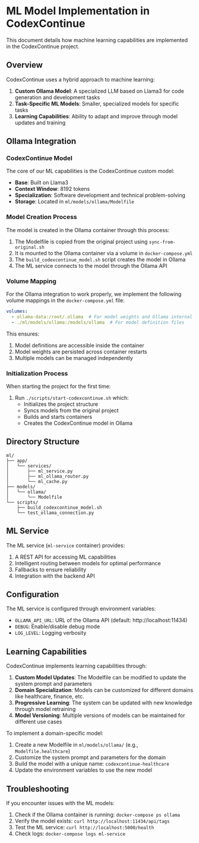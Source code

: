 # ML Model Implementation in CodexContinue

This document details how machine learning capabilities are implemented in the CodexContinue project.

## Overview

CodexContinue uses a hybrid approach to machine learning:

1. **Custom Ollama Model**: A specialized LLM based on Llama3 for code generation and development tasks
2. **Task-Specific ML Models**: Smaller, specialized models for specific tasks
3. **Learning Capabilities**: Ability to adapt and improve through model updates and training

## Ollama Integration

### CodexContinue Model

The core of our ML capabilities is the CodexContinue custom model:

- **Base**: Built on Llama3
- **Context Window**: 8192 tokens
- **Specialization**: Software development and technical problem-solving
- **Storage**: Located in `ml/models/ollama/Modelfile`

### Model Creation Process

The model is created in the Ollama container through this process:

1. The Modelfile is copied from the original project using `sync-from-original.sh`
2. It is mounted to the Ollama container via a volume in `docker-compose.yml`
3. The `build_codexcontinue_model.sh` script creates the model in Ollama
4. The ML service connects to the model through the Ollama API

### Volume Mapping

For the Ollama integration to work properly, we implement the following volume mappings in the `docker-compose.yml` file:

```yaml
volumes:
  - ollama-data:/root/.ollama  # For model weights and Ollama internal data
  - ./ml/models/ollama:/models/ollama  # For model definition files
```

This ensures:
1. Model definitions are accessible inside the container
2. Model weights are persisted across container restarts
3. Multiple models can be managed independently

### Initialization Process

When starting the project for the first time:

1. Run `./scripts/start-codexcontinue.sh` which:
   - Initializes the project structure
   - Syncs models from the original project
   - Builds and starts containers
   - Creates the CodexContinue model in Ollama

## Directory Structure

```
ml/
├── app/
│   └── services/
│       ├── ml_service.py
│       ├── ml_ollama_router.py
│       └── ml_cache.py
├── models/
│   └── ollama/
│       └── Modelfile
└── scripts/
    ├── build_codexcontinue_model.sh
    └── test_ollama_connection.py
```

## ML Service

The ML service (`ml-service` container) provides:

1. A REST API for accessing ML capabilities
2. Intelligent routing between models for optimal performance
3. Fallbacks to ensure reliability
4. Integration with the backend API

## Configuration

The ML service is configured through environment variables:

- `OLLAMA_API_URL`: URL of the Ollama API (default: http://localhost:11434)
- `DEBUG`: Enable/disable debug mode
- `LOG_LEVEL`: Logging verbosity

## Learning Capabilities

CodexContinue implements learning capabilities through:

1. **Custom Model Updates**: The Modelfile can be modified to update the system prompt and parameters
2. **Domain Specialization**: Models can be customized for different domains like healthcare, finance, etc.
3. **Progressive Learning**: The system can be updated with new knowledge through model retraining
4. **Model Versioning**: Multiple versions of models can be maintained for different use cases

To implement a domain-specific model:

1. Create a new Modelfile in `ml/models/ollama/` (e.g., `Modelfile.healthcare`)
2. Customize the system prompt and parameters for the domain
3. Build the model with a unique name: `codexcontinue-healthcare`
4. Update the environment variables to use the new model

## Troubleshooting

If you encounter issues with the ML models:

1. Check if the Ollama container is running: `docker-compose ps ollama`
2. Verify the model exists: `curl http://localhost:11434/api/tags`
3. Test the ML service: `curl http://localhost:5000/health`
4. Check logs: `docker-compose logs ml-service`
